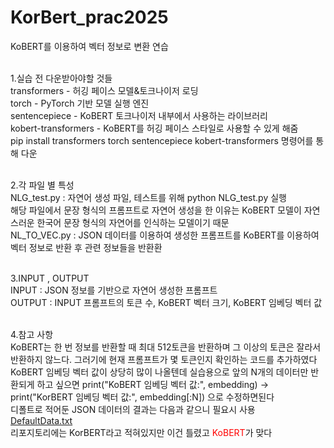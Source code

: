 # KorBert_prac2025
KoBERT를 이용하여 벡터 정보로 변환 연습<br><br>

1.실습 전 다운받아야할 것들<br>
transformers - 허깅 페이스 모델&토크나이저 로딩<br>
torch - PyTorch 기반 모델 실행 엔진<br>
sentencepiece - KoBERT 토크나이저 내부에서 사용하는 라이브러리<br>
kobert-transformers - KoBERT를 허깅 페이스 스타일로 사용할 수 있게 해줌<br>
pip install transformers torch sentencepiece kobert-transformers 명령어를 통해 다운<br><br>

2.각 파일 별 특성<br>
NLG_test.py : 자연어 생성 파일, 테스트를 위해 python NLG_test.py 실행<br>
해당 파일에서 문장 형식의 프롬프트로 자연어 생성을 한 이유는 KoBERT 모델이 자연스러운 한국어 문장 형식의 자연어를 인식하는 모델이기 때문<br>
NL_TO_VEC.py : JSON 데이터를 이용하여 생성한 프롬프트를 KoBERT를 이용하여 벡터 정보로 반환 후 관련 정보들을 반환환<br><br>

3.INPUT , OUTPUT<br>
INPUT : JSON 정보를 기반으로 자연어 생성한 프롬프트<br>
OUTPUT : INPUT 프롬프트의 토큰 수, KoBERT 벡터 크기, KoBERT 임베딩 벡터 값<br><br>

4.참고 사항<br>
KoBERT는 한 번 정보를 반환할 때 최대 512토큰을 반환하며 그 이상의 토큰은 잘라서 반환하지 않느다. 그러기에 현재 프롬프트가 몇 토큰인지 확인하는 코드를 추가하였다<br>
KoBERT 임베딩 벡터 값이 상당히 많이 나올텐데 실습용으로 앞의 N개의 데이터만 반환되게 하고 싶으면 print("KoBERT 임베딩 벡터 값:", embedding) -> print("KorBERT 임베딩 벡터 값:", embedding[:N]) 으로 수정하면된다<br>
디폴트로 적어둔 JSON 데이터의 결과는 다음과 같으니 필요시 사용<br>
[DefaultData.txt](https://github.com/user-attachments/files/20042407/DefaultData.txt)<br>
리포지토리에는 KorBERT라고 적혀있지만 이건 틀렸고 <font color="red">KoBERT</font>가 맞다<br>


